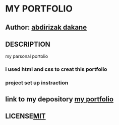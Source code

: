 # MY PORTFOLIO 
## Author: [abdirizak dakane](https://github.com/Abdirizakdakane)

## DESCRIPTION
my parsonal portolio


### i used html and css to creat this portfolio
### project set up instraction
## link to my depository [my portfolio](https://abdirizakdakane.github.io/dindane/)
## LICENSE[MIT](https://raw.githubusercontent.com/Abdirizakdakane/dindane/master/licence)